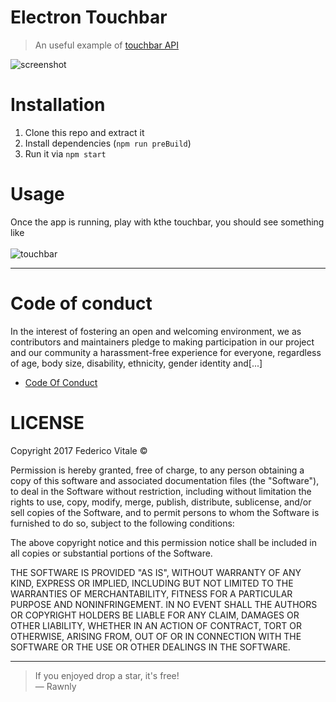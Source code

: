 # Electron Touchbar
> An useful example of [touchbar API](https://electron.atom.io/docs/api/touch-bar/)

![screenshot](https://user-images.githubusercontent.com/16429579/31844034-9ad80d94-b5f6-11e7-80ea-a59307034882.png)

# Installation
1. Clone this repo and extract it
2. Install dependencies (`npm run preBuild`)
3. Run it via `npm start`

# Usage
Once the app is running, play with kthe touchbar, you should see something like
<br>
<br>
![touchbar](https://user-images.githubusercontent.com/16429579/31844025-8f63b29c-b5f6-11e7-9d32-c6dbe38013cf.png)
<br>

---

# Code of conduct
In the interest of fostering an open and welcoming environment, we as
contributors and maintainers pledge to making participation in our project and
our community a harassment-free experience for everyone, regardless of age, body
size, disability, ethnicity, gender identity and[...] 

- [Code Of Conduct](code-of-conduct.md)

# LICENSE
Copyright 2017 Federico Vitale &copy;

Permission is hereby granted, free of charge, to any person obtaining a copy of this software and associated documentation files (the "Software"), to deal in the Software without restriction, including without limitation the rights to use, copy, modify, merge, publish, distribute, sublicense, and/or sell copies of the Software, and to permit persons to whom the Software is furnished to do so, subject to the following conditions:

The above copyright notice and this permission notice shall be included in all copies or substantial portions of the Software.

THE SOFTWARE IS PROVIDED "AS IS", WITHOUT WARRANTY OF ANY KIND, EXPRESS OR IMPLIED, INCLUDING BUT NOT LIMITED TO THE WARRANTIES OF MERCHANTABILITY, FITNESS FOR A PARTICULAR PURPOSE AND NONINFRINGEMENT. IN NO EVENT SHALL THE AUTHORS OR COPYRIGHT HOLDERS BE LIABLE FOR ANY CLAIM, DAMAGES OR OTHER LIABILITY, WHETHER IN AN ACTION OF CONTRACT, TORT OR OTHERWISE, ARISING FROM, OUT OF OR IN CONNECTION WITH THE SOFTWARE OR THE USE OR OTHER DEALINGS IN THE SOFTWARE.

---

> If you enjoyed drop a star, it's free! <br>
> &mdash; Rawnly